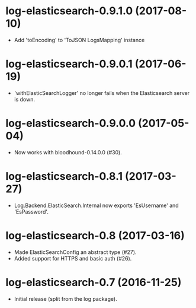 # log-elasticsearch-0.9.1.0 (2017-08-10)
* Add 'toEncoding' to 'ToJSON LogsMapping' instance

# log-elasticsearch-0.9.0.1 (2017-06-19)
* 'withElasticSearchLogger' no longer fails when the Elasticsearch server is down.

# log-elasticsearch-0.9.0.0 (2017-05-04)
* Now works with bloodhound-0.14.0.0 (#30).

# log-elasticsearch-0.8.1 (2017-03-27)
* Log.Backend.ElasticSearch.Internal now exports 'EsUsername' and
  'EsPassword'.

# log-elasticsearch-0.8 (2017-03-16)
* Made ElasticSearchConfig an abstract type (#27).
* Added support for HTTPS and basic auth (#26).

# log-elasticsearch-0.7 (2016-11-25)
* Initial release (split from the log package).
